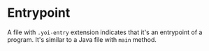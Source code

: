 # Entrypoint

A file with `.yoi-entry` extension indicates that it's an entrypoint of a program.
It's similar to a Java file with `main` method.
